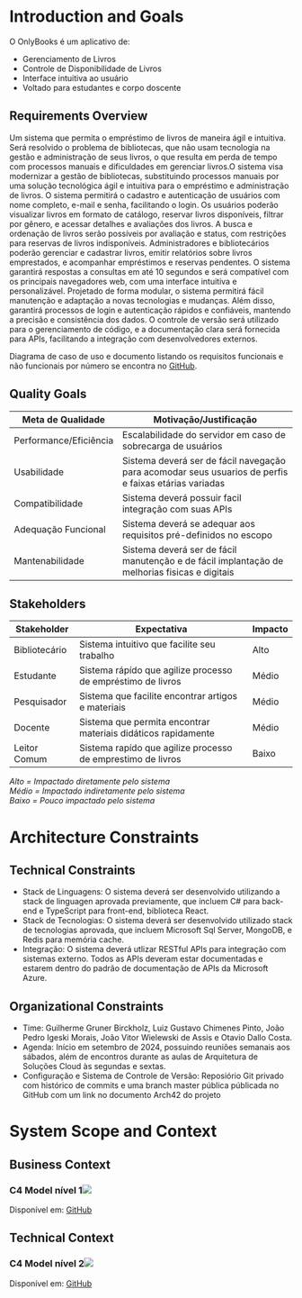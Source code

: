 # Introduction and Goals

O OnlyBooks é um aplicativo de:

- Gerenciamento de Livros
- Controle de Disponibilidade de Livros
- Interface intuitiva ao usuário
- Voltado para estudantes e corpo doscente

## Requirements Overview

Um sistema que permita o empréstimo de livros de maneira ágil e intuitiva. Será resolvido o problema de bibliotecas, que não usam tecnologia na gestão e administração de seus livros, o que resulta em perda de tempo com processos manuais e dificuldades em gerenciar livros.O sistema visa modernizar a gestão de bibliotecas, substituindo processos manuais por uma solução tecnológica ágil e intuitiva para o empréstimo e administração de livros. O sistema permitirá o cadastro e autenticação de usuários com nome completo, e-mail e senha, facilitando o login. Os usuários poderão visualizar livros em formato de catálogo, reservar livros disponíveis, filtrar por gênero, e acessar detalhes e avaliações dos livros. A busca e ordenação de livros serão possíveis por avaliação e status, com restrições para reservas de livros indisponíveis.
Administradores e bibliotecários poderão gerenciar e cadastrar livros, emitir relatórios sobre livros emprestados, e acompanhar empréstimos e reservas pendentes. O sistema garantirá respostas a consultas em até 10 segundos e será compatível com os principais navegadores web, com uma interface intuitiva e personalizável. Projetado de forma modular, o sistema permitirá fácil manutenção e adaptação a novas tecnologias e mudanças. Além disso, garantirá processos de login e autenticação rápidos e confiáveis, mantendo a precisão e consistência dos dados. O controle de versão será utilizado para o gerenciamento de código, e a documentação clara será fornecida para APIs, facilitando a integração com desenvolvedores externos.

Diagrama de caso de uso e documento listando os requisitos funcionais e não funcionais por número se encontra no [GitHub](https://github.com/jpedro1711/pjbl-arq-software).

## Quality Goals 

| **Meta de Qualidade**  | **Motivação/Justificação**                                                                    |
| ---------------------- | --------------------------------------------------------------------------------------------- |
| Performance/Eficiência | Escalabilidade do servidor em caso de sobrecarga de usuários                                  |
| Usabilidade            | Sistema deverá ser de fácil navegação para acomodar seus usuarios de perfis e faixas etárias variadas         |
| Compatibilidade        | Sistema deverá possuir facil integração com suas APIs                                                 |
| Adequação Funcional    | Sistema deverá se adequar aos requisitos pré-definidos no escopo                              |
| Mantenabilidade        | Sistema deverá ser de fácil manutenção e de fácil implantação de melhorias fisicas e digitais |

## Stakeholders 

| **Stakeholder** | **Expectativa**                                               | **Impacto** |
| --------------- | ------------------------------------------------------------- | ----------- |
| Bibliotecário   | Sistema intuitivo que facilite seu trabalho                   | Alto        |
| Estudante       | Sistema rápído que agilize processo de empréstimo de livros   | Médio       |
| Pesquisador     | Sistema que facilite encontrar artigos e materiais            | Médio       |
| Docente         | Sistema que permita encontrar materiais didáticos rapidamente | Médio       |
| Leitor Comum    | Sistema rapído que agilize processo de emprestimo de livros   | Baixo       |

_Alto = Impactado diretamente pelo sistema_ <br>
_Médio = Impactado indiretamente pelo sistema_ <br>
_Baixo = Pouco impactado pelo sistema_

# Architecture Constraints 

## Technical Constraints

- Stack de Linguagens: O sistema deverá ser desenvolvido utilizando a stack de linguagen aprovada previamente, que incluem C# para back-end e TypeScript para front-end, biblioteca React.
- Stack de Tecnologias: O sistema deverá ser desenvolvido utilizado stack de tecnologias aprovada, que incluem Microsoft Sql Server, MongoDB, e Redis para memória cache.
- Integração: O sistema deverá utlizar RESTful APIs para integração com sistemas externo. Todos as APIs deveram estar documentadas e estarem dentro do padrão de documentação de APIs da Microsoft Azure.

## Organizational Constraints

- Time: Guilherme Gruner Birckholz, Luiz Gustavo Chimenes Pinto, João Pedro Igeski Morais, João Vitor Wielewski de Assis e Otavio Dallo Costa.
- Agenda: Início em setembro de 2024, possuindo reuniões semanais aos sábados, além de encontros durante as aulas de Arquitetura de Soluções Cloud às segundas e sextas.
- Configuração e Sistema de Controle de Versão: Reposiório Git privado com histórico de commits e uma branch master pública públicada no GitHub com um link no documento Arch42 do projeto

# System Scope and Context

## Business Context 

### C4 Model nível 1![](https://mermaid.ink/img/pako:eNqNUslOwzAQ_ZXRnIqUViROl-QICK6IigvKxW2mxVJiFy8VperHcOQ7-mM4TboEtai-eDbPe2_Ga5yqnDDF-_heSUufNpPgjxW2IBivjKUSmgw8CD7XvIQu3IlJIZSlKc9k_eCZtFGy44zjWqgAMnw1bvvtbcg5TI71eDkHH45gTprkVHDwnQxoMqSX3sgJCrHUymR400KcOV-t5B71sXYvIh-Y1xUtRGUajOAE1wddw9YAAZULvf0xVpQNlZpMPamOEdXFj-OpIMd1sJLwl43XUApLOxotoKXw8gvx5ad_YAUHqj7amk4PWo2OMLXI_auzAi9KeqHiuM6zwp6uXVXVqrWn_9tdwxEDLL1mLnL_edcVTIb2nUrKMPVmTjPuCpthJje-lDurxis5xdRqRwFq5ebvmM54YbznFjm31PzufcmCyzelTl1M1_iJaTdigx4LRwljbHgbD4aDAFdVOB71kjAMfXoU9qOIsU2AX7sWrBclYT-JWD_px9EoHkSbX6loOKQ?type=png)
Disponível em: [GitHub](https://github.com/jpedro1711/pjbl-arq-software/blob/main/c4level1.png)

## Technical Context 

### C4 Model nível 2![](https://mermaid.ink/img/pako:eNqtV9tuIjcYfhXLV1mJhEMgCdyFQNpVsy3LJKrUUlWeGcNanbFZe8wWIh5m1Ytqe1v1CXix_h7PmaGwSUdRNP7t-f7D9x_MM_aET_EA33XvBI8I41TOOIInYlFAUSZEI0YWkoToHDlMRTQkyKdoyNyAiYh6ZMbtZxMqleBnWmkimWigGX5SevcZ3pFPkJufx4f30EdN0YJKyj1GECApJKmicgUvoDRgKynUDL8paZxrOC14qvXeLg9qziy3J0oahUp0NAp6QagTaxWiiIZLufuiIhYmplhjnLWJza9DoblP5PpM2VjlcTK66wOI36BnC2KeLPA51lyCbMz9VBC7aWSU-5WvSwhnn6h7u1ya4z9SF8Ercia3NgyJIGAeiSBcVni70bJIPRywGxMpVkyZKKNI-BAV-EvjHjCf-FRVmFwSSUpxmxd4UU23xELOqXm2aUwPhIMsWTESQ-L9diwQt5O3CxLRT2Q9vL-PPZ28Rd9YSRNEifu50Aqm1GeSxl6iOBc_aojC7s_dP-Bv7KFHwO2QeZAzkC6wJQo5kT6Z5fFBxxz0xEOSaDP8zkjP0-9NcjykiV71qOyVqkWqA_pPcqdULQVXu88rGqAlDURWECHlkQDuXK08UlOBtWaN3DOX8JJZgi8EGg2TAjSbBgzSRpTqOrZShmRDId7JblaS1VqumLA9KehjKF5qa7c-8uNCdYPj06QLnEpFHf5J8K8iCICzdlXToI4yVbHa2uG8fzjEV1nDAdZo2dW8n76QRroCX4da5aUPesdGeA5SM51iCqCz6uN0pWCNFMN-VfC-CGbEdwQ6nXHeE6Hm0DWhC_whQO1Eu01Huy9MyCc7Lg9kYzolT86_PbgDaK9Nt6yxNxDRMIaiLCDUCIRkG7s-LQGLZh_NPl1xYz_18rHz0mQjxghzkzCzsThs4o14lpkdREzMjlBTwso9TCVFMiqySMNw3cC1BKmIRLrQK0Hx7m8VTx8VSdGcMx4ftRz4R5rAtrQsDd5SWKY0yO9z-V3iKWKxWfEATFNDFlsQ3BWs6bLU2799fJw4TfM_M8moKF3gTlbTqHaYEzSl4HvXgXuygQPV6Z5jxVBOCauCUVOAxdtDGa7GtHq4fIb-D2CVNv9ViHUQe4n9KNkCiDLFi3ZfgKk4B3yRZGuBL2MSIkl-w4GY43Qts3QXllRrmUFNNJRMq5ixFznDbX5zg_LICT1J7wH-9wjf62QPu7_MOFaehHFj21NS2KMfLr4fP9bBpWZXblAHoQq-_OyMvvvlKGl1A_81hpYmKV8x0pxSj7oUwaxQZAH_Eqh3k_dHjXstWB79r0bCDRxSGCXMh9_EcT-f4egDDekMD-DVp3Oig2iGZ3wLR82Mc9bcw4NIatrAUujFBzyYk0DBSi99qL7kd3MmXRL-kxBh-gks8eAZ_44H55et7kX35qp3edO77Levu-1eA6-N_Kp9cXPV6ffavXa_22lfbht4E0N0Lm5aV71O67rVuW71-v1eb_svjXJYkQ?type=png)
Disponível em: [GitHub](https://github.com/jpedro1711/pjbl-arq-software/blob/main/c4modelLevel2.png)
